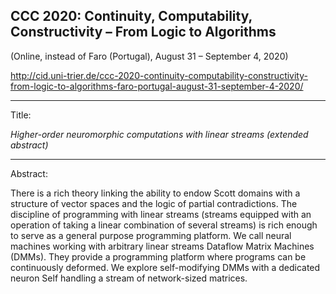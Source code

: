 ## CCC 2020: Continuity, Computability, Constructivity – From Logic to Algorithms

(Online, instead of Faro (Portugal), August 31 – September 4, 2020)

http://cid.uni-trier.de/ccc-2020-continuity-computability-constructivity-from-logic-to-algorithms-faro-portugal-august-31-september-4-2020/

---

Title:

_Higher-order neuromorphic computations with linear streams (extended abstract)_

---

Abstract:

 There is a rich theory linking the ability to endow Scott domains with a structure of vector spaces and the logic of partial contradictions. The discipline of programming with linear streams (streams equipped with an operation of taking a linear combination of several streams) is rich enough to serve as a general purpose programming platform. We call neural machines working with arbitrary linear streams Dataflow Matrix Machines (DMMs). They provide a programming platform where programs can be continuously deformed. We explore self-modifying DMMs with a dedicated neuron Self handling a stream of network-sized matrices.
